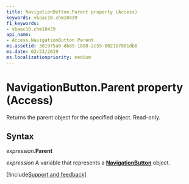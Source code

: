 ```yaml
---
title: NavigationButton.Parent property (Access)
keywords: vbaac10.chm10439
f1_keywords:
- vbaac10.chm10439
api_name:
- Access.NavigationButton.Parent
ms.assetid: 381975a0-db89-1888-2c55-002157881db0
ms.date: 02/23/2019
ms.localizationpriority: medium
---
```



# NavigationButton.Parent property (Access)

Returns the parent object for the specified object. Read-only.


## Syntax

_expression_.**Parent**

_expression_ A variable that represents a **[NavigationButton](Access.NavigationButton.md)** object.




[!include[Support and feedback](~/includes/feedback-boilerplate.md)]